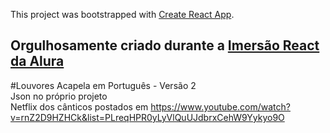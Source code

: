 This project was bootstrapped with [Create React App](https://github.com/facebook/create-react-app).

## Orgulhosamente criado durante a [Imersão React da Alura](https://www.alura.com.br/)

#Louvores Acapela em Português - Versão 2
<br>Json no próprio projeto<br>
Netflix dos cânticos postados em https://www.youtube.com/watch?v=rnZ2D9HZHCk&list=PLreqHPR0yLyVlQuUJdbrxCehW9Yykyo9O